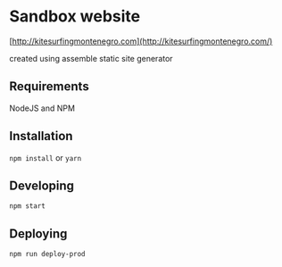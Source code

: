 # Sandbox website

[http://kitesurfingmontenegro.com](http://kitesurfingmontenegro.com/)

created using assemble static site generator

## Requirements

  NodeJS and NPM

## Installation

  `npm install` or `yarn`

## Developing

  `npm start`

## Deploying

  `npm run deploy-prod`
